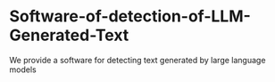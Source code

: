 # Software-of-detection-of-LLM-Generated-Text
We provide a software for detecting text generated by large language models
